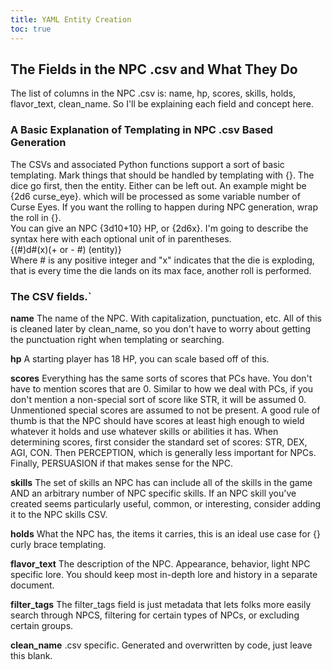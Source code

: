 ```yaml
---
title: YAML Entity Creation
toc: true
---
```


<!-- just grabbing some of the stuff out of the old npc csv doc.... -->

## The Fields in the NPC .csv and What They Do 

The list of columns in the NPC .csv is: name, hp, scores, skills, holds, flavor_text, clean_name. So I'll be explaining each field and concept here. 

### A Basic Explanation of Templating in NPC .csv Based Generation 
The CSVs and associated Python functions support a sort of basic templating. Mark things that should be handled by templating with {}. The dice go first, then the entity. Either can be left out.
An example might be {2d6 curse_eye}. which will be processed as some variable number of Curse Eyes.
If you want the rolling to happen during NPC generation, wrap the roll in {}.  
You can give an NPC {3d10+10} HP, or {2d6x}.
I'm going to describe the syntax here with each optional unit of in parentheses.  
{(#)d#(x)(+ or - #) (entity)}  
Where # is any positive integer and "x" indicates that the die is exploding, that is every time the die lands on its max face, another roll is performed.

### The CSV fields.`

**name** 
The name of the NPC. With capitalization, punctuation, etc. All of this is cleaned later by clean_name, so you don't have to worry about getting the punctuation right when templating or searching.

**hp**
A starting player has 18 HP, you can scale based off of this. 

**scores**
Everything has the same sorts of scores that PCs have. You don't have to mention scores that are 0. Similar to how we deal with PCs, if you don't mention a non-special sort of score like STR, it will be assumed 0. Unmentioned special scores are assumed to not be present. A good rule of thumb is that the NPC should have scores at least high enough to wield whatever it holds and use whatever skills or abilities it has. When determining scores, first consider the standard set of scores: STR, DEX, AGI, CON. Then PERCEPTION, which is generally less important for NPCs. Finally, PERSUASION if that makes sense for the NPC.

**skills**
The set of skills an NPC has can include all of the skills in the game AND an arbitrary number of NPC specific skills. If an NPC skill you've created seems particularly useful, common, or interesting, consider adding it to the NPC skills CSV.

**holds**
What the NPC has, the items it carries, this is an ideal use case for {} curly brace templating.

**flavor_text**
The description of the NPC. Appearance, behavior, light NPC specific lore. You should keep most in-depth lore and history in a separate document.

**filter_tags**
The filter_tags field is just metadata that lets folks more easily search through NPCS, filtering for certain types of NPCs, or excluding certain groups.

**clean_name**
.csv specific. Generated and overwritten by code, just leave this blank.